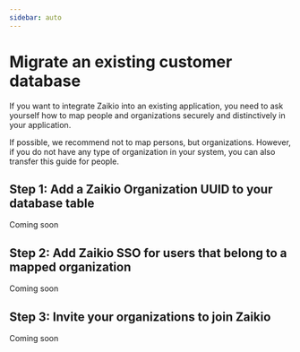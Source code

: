 ```yaml
---
sidebar: auto
---
```


# Migrate an existing customer database

If you want to integrate Zaikio into an existing application, you need to ask yourself how to map people and organizations securely and distinctively in your application.

If possible, we recommend not to map persons, but organizations. However, if you do not have any type of organization in your system, you can also transfer this guide for people.

## Step 1: Add a Zaikio Organization UUID to your database table

Coming soon

## Step 2: Add Zaikio SSO for users that belong to a mapped organization

Coming soon

## Step 3: Invite your organizations to join Zaikio

Coming soon
